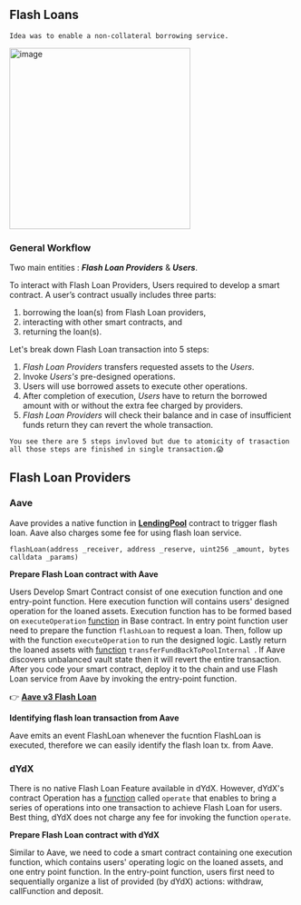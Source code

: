 ## Flash Loans

`Idea was to enable a non-collateral borrowing service.`

<img width="319" alt="image" src="https://user-images.githubusercontent.com/15854015/217230000-0abe89e4-a712-48d4-8e53-f30f7fe9bc32.png">

### General Workflow 

Two main entities : ***Flash Loan Providers*** & ***Users***.

To interact with Flash Loan Providers, Users required to develop a smart contract. A user’s contract usually includes three parts: 
1) borrowing the loan(s) from Flash Loan providers, 
2) interacting with other smart contracts, and 
3) returning the loan(s).

Let's break down Flash Loan transaction into 5 steps:
1. *Flash Loan Providers* transfers requested assets to the *Users*.
2. Invoke *Users's* pre-designed operations.
3. Users will use borrowed assets to execute other operations.
4. After completion of execution, *Users* have to return the borrowed amount with or without the extra fee charged by providers.
5. *Flash Loan Providers* will check their balance and in case of insufficient funds return they can revert the whole transaction.

``You see there are 5 steps invloved but due to atomicity of trasaction all those steps are finished in single transaction.😱``

## Flash Loan Providers

### **Aave**

Aave provides a native function in **[LendingPool](https://github.com/aave/aave-protocol/blob/4b4545fb583fd4f400507b10f3c3114f45b8a037/contracts/lendingpool/LendingPool.sol#L843)** contract to trigger flash loan. Aave also charges some fee for using flash loan service. 

```solidity= 
flashLoan(address _receiver, address _reserve, uint256 _amount, bytes calldata _params)
```
**Prepare Flash Loan contract with Aave**

Users Develop Smart Contract consist of one execution function and one entry-point function. Here execution function will contains users' designed operation for the loaned assets. Execution function has to be formed based on ```executeOperation``` [function](https://github.com/aave/aave-protocol/blob/4b4545fb583fd4f400507b10f3c3114f45b8a037/contracts/flashloan/interfaces/IFlashLoanReceiver.sol#L11) in Base contract. In entry point function user need to prepare the function ```flashLoan``` to request a loan. Then, follow up with the function ```executeOperation``` to run the designed logic. Lastly return the loaned assets with [function](https://github.com/aave/aave-protocol/blob/4b4545fb583fd4f400507b10f3c3114f45b8a037/contracts/flashloan/base/FlashLoanReceiverBase.sol#L24) ```transferFundBackToPoolInternal ```. If Aave discovers unbalanced vault state then it will revert the entire transaction. After you code your smart contract, deploy it to the chain and use Flash Loan service from Aave by invoking the entry-point function.

👉 **[Aave v3 Flash Loan](https://docs.aave.com/developers/guides/flash-loans)** 

**Identifying flash loan transaction from Aave**

Aave emits an event FlashLoan whenever the fucntion FlashLoan is executed, therefore we can easily identify the flash loan tx. from Aave.

### **dYdX**

There is no native Flash Loan Feature available in dYdX. However, dYdX's contract Operation has a [function](https://github.com/dydxprotocol/solo/blob/0412e9457c113f663117fa6ce1048a06839ba388/contracts/protocol/Operation.sol#L54) called ```operate``` that enables to bring a series of operations into one transaction to achieve Flash Loan for users. Best thing, dYdX does not charge any fee for invoking the function ```operate```.

**Prepare Flash Loan contract with dYdX**

Similar to Aave, we need to code a smart contract containing one execution function, which contains users' operating logic on the loaned assets, and one entry point function.  In the entry-point function, users first need to sequentially organize a list of provided (by dYdX) actions: withdraw, callFunction and deposit.








